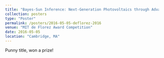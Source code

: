 ```yaml
---
title: "Bayes-Sun Inference: Next-Generation Photovoltaics through Advanced Probabilistic Modeling"
collection: posters
type: "Poster"
permalink: /posters/2016-05-05-deflorez-2016
venue: "MIT de Florez Award Competition"
date: 2016-05-05
location: "Cambridge, MA"
---
```


Punny title, won a prize!
